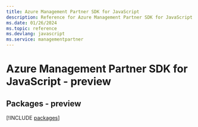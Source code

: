 ```yaml
---
title: Azure Management Partner SDK for JavaScript
description: Reference for Azure Management Partner SDK for JavaScript
ms.date: 01/26/2024
ms.topic: reference
ms.devlang: javascript
ms.service: managementpartner
---
```

# Azure Management Partner SDK for JavaScript - preview
## Packages - preview
[!INCLUDE [packages](management-partner-index.md)]